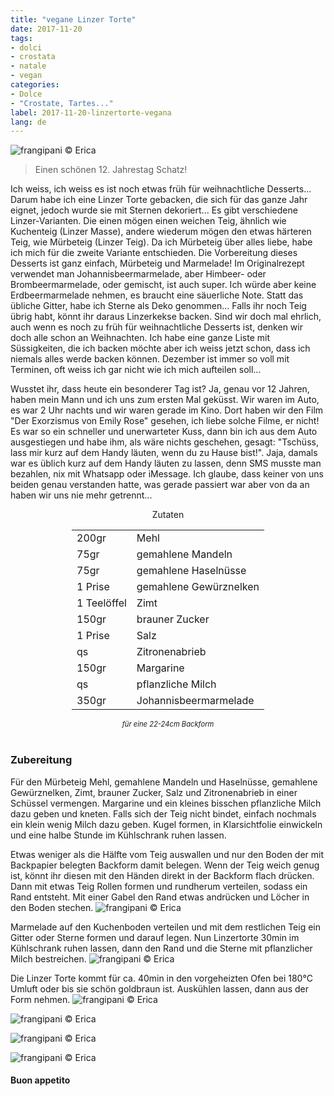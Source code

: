 ```yaml
---
title: "vegane Linzer Torte"
date: 2017-11-20
tags:
- dolci 
- crostata
- natale
- vegan
categories:
- Dolce
- "Crostate, Tartes..."
label: 2017-11-20-linzertorte-vegana
lang: de 
---
```

![](../2017-11-20-linzertorte-vegana/header.jpg "frangipani © Erica")

> Einen schönen 12. Jahrestag Schatz!

Ich weiss, ich weiss es ist noch etwas früh für weihnachtliche Desserts... Darum habe ich eine Linzer Torte gebacken, die sich für das ganze Jahr eignet, jedoch wurde sie mit Sternen dekoriert... Es gibt verschiedene Linzer-Varianten. Die einen mögen einen weichen Teig, ähnlich wie Kuchenteig (Linzer Masse), andere wiederum mögen den etwas härteren Teig, wie Mürbeteig (Linzer Teig). Da ich Mürbeteig über alles liebe, habe ich mich für die zweite Variante entschieden. Die Vorbereitung dieses Desserts ist ganz einfach, Mürbeteig und Marmelade! Im Originalrezept verwendet man Johannisbeermarmelade, aber Himbeer- oder Brombeermarmelade, oder gemischt, ist auch super. Ich würde aber keine Erdbeermarmelade nehmen, es braucht eine säuerliche Note. Statt das übliche Gitter, habe ich Sterne als Deko genommen... Falls ihr noch Teig übrig habt, könnt ihr daraus Linzerkekse backen. Sind wir doch mal ehrlich, auch wenn es noch zu früh für weihnachtliche Desserts ist, denken wir doch alle schon an Weihnachten. Ich habe eine ganze Liste mit Süssigkeiten, die ich backen möchte aber ich weiss jetzt schon, dass ich niemals alles werde backen können. Dezember ist immer so voll mit Terminen, oft weiss ich gar nicht wie ich mich aufteilen soll...

Wusstet ihr, dass heute ein besonderer Tag ist? Ja, genau vor 12 Jahren, haben mein Mann und ich uns zum ersten Mal geküsst. Wir waren im Auto, es war 2 Uhr nachts und wir waren gerade im Kino. Dort haben wir den Film "Der Exorzismus von Emily Rose" gesehen, ich liebe solche Filme, er nicht! Es war so ein schneller und unerwarteter Kuss, dann bin ich aus dem Auto ausgestiegen und habe ihm, als wäre nichts geschehen, gesagt: "Tschüss, lass mir kurz auf dem Handy läuten, wenn du zu Hause bist!". Jaja, damals war es üblich kurz auf dem Handy läuten zu lassen, denn SMS musste man bezahlen, nix mit Whatsapp oder iMessage. Ich glaube, dass keiner von uns beiden genau verstanden hatte, was gerade passiert war aber von da an haben wir uns nie mehr getrennt...

<div id="wrapper" style="text-align: center">
  <div id="yourdiv" style="display: inline-block;">
    <div class="ingredients">
      <div class="ingredients-title">Zutaten</div>
           <table>
        <tbody>
          <tr>
            <td>200gr</td>
            <td>Mehl</td>
          </tr>
          <tr>
            <td>75gr</td>
            <td>gemahlene Mandeln</td>
          </tr>
          <tr>
            <td>75gr</td>
            <td>gemahlene Haselnüsse</td>
          </tr>
          <tr>
            <td>1 Prise</td>
            <td>gemahlene Gewürznelken</td>
          </tr>
          <tr>
            <td>1 Teelöffel</td>
            <td>Zimt</td>
          </tr>
          <tr>
            <td>150gr</td>
            <td>brauner Zucker</td>
          </tr>
          <tr>
            <td>1 Prise</td>
            <td>Salz</td>
           </tr>
          <tr>
            <td>qs</td>
            <td>Zitronenabrieb</td>
          </tr>
          <tr>
            <td>150gr</td>
            <td>Margarine</td>
          </tr>
          <tr>
            <td>qs</td>
            <td>pflanzliche Milch</td>
          </tr>
          <tr>
            <td>350gr</td>
            <td>Johannisbeermarmelade</td>
          </tr>
        </tbody>
      </table>
      <i class="pull-right" style="font-size: 80%;">für eine 22-24cm Backform</i>
      <br></br>
    </div>
  </div>
</div>


<h3>
  <font color="grey">
    <i class="fa fa-cogs"></i>
  </font> Zubereitung
</h3>

Für den Mürbeteig Mehl, gemahlene Mandeln und Haselnüsse, gemahlene Gewürznelken, Zimt, brauner Zucker, Salz und Zitronenabrieb in einer Schüssel vermengen. Margarine und ein kleines bisschen pflanzliche Milch dazu geben und kneten. Falls sich der Teig nicht bindet, einfach nochmals ein klein wenig Milch dazu geben. Kugel formen, in Klarsichtfolie einwickeln und eine halbe Stunde im Kühlschrank ruhen lassen.

Etwas weniger als die Hälfte vom Teig auswallen und nur den Boden der mit Backpapier belegten Backform damit belegen. Wenn der Teig weich genug ist, könnt ihr diesen mit den Händen direkt in der Backform flach drücken. Dann mit etwas Teig Rollen formen und rundherum verteilen, sodass ein Rand entsteht. Mit einer Gabel den Rand etwas andrücken und Löcher in den Boden stechen.
![](../2017-11-20-linzertorte-vegana/bordo.jpg "frangipani © Erica")

Marmelade auf den Kuchenboden verteilen und mit dem restlichen Teig ein Gitter oder Sterne formen und darauf legen. Nun Linzertorte 30min im Kühlschrank ruhen lassen, dann den Rand und die Sterne mit pflanzlicher Milch bestreichen.
![](../2017-11-20-linzertorte-vegana/teglia.jpg "frangipani © Erica")

Die Linzer Torte kommt für ca. 40min in den vorgeheizten Ofen bei 180°C Umluft oder bis sie schön goldbraun ist. Auskühlen lassen, dann aus der Form nehmen.
![](../2017-11-20-linzertorte-vegana/risultato1.jpg "frangipani © Erica")

![](../2017-11-20-linzertorte-vegana/risultato2.jpg "frangipani © Erica")

![](../2017-11-20-linzertorte-vegana/risultato3.jpg "frangipani © Erica")

![](../2017-11-20-linzertorte-vegana/risultato4.jpg "frangipani © Erica")

<h4>Buon appetito
  <font color="red">
    <i class="fa fa-smile-o"></i>
  </font>
</h4>